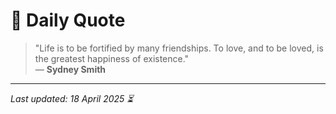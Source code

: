 # 📜 Daily Quote

> "Life is to be fortified by many friendships. To love, and to be loved, is the greatest happiness of existence."  
> — **Sydney Smith**

---

_Last updated: 18 April 2025 ⏳_
